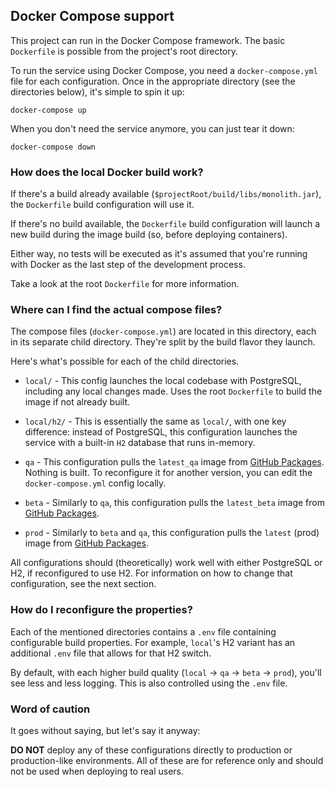 ## Docker Compose support

This project can run in the Docker Compose framework. 
The basic `Dockerfile` is possible from the project's root directory.

To run the service using Docker Compose, you need a `docker-compose.yml` file for each configuration.
Once in the appropriate directory (see the directories below), it's simple to spin it up:

```shell
docker-compose up
```

When you don't need the service anymore, you can just tear it down:

```shell
docker-compose down
```

### How does the local Docker build work?

If there's a build already available (`$projectRoot/build/libs/monolith.jar`), 
the `Dockerfile` build configuration will use it.

If there's no build available, the `Dockerfile` build configuration will launch
a new build during the image build (so, before deploying containers).

Either way, no tests will be executed as it's assumed that you're 
running with Docker as the last step of the development process.

Take a look at the root `Dockerfile` for more information.

### Where can I find the actual compose files?

The compose files (`docker-compose.yml`) are located in this directory, 
each in its separate child directory. They're split by the build flavor they launch.

Here's what's possible for each of the child directories.

  - `local/` - This config launches the local codebase with PostgreSQL, including any local changes made.
    Uses the root `Dockerfile` to build the image if not already built.
    
  - `local/h2/` - This is essentially the same as `local/`, with one key difference: instead of PostgreSQL,
    this configuration launches the service with a built-in `H2` database that runs in-memory.
    
  - `qa` - This configuration pulls the `latest_qa` image from 
    [GitHub Packages](https://github.com/appifyhub/monolith/packages/549093?version=latest_qa).
    Nothing is built. To reconfigure it for another version, you can edit the `docker-compose.yml` config locally.
    
  - `beta` - Similarly to `qa`, this configuration pulls the `latest_beta` image from
    [GitHub Packages](https://github.com/appifyhub/monolith/packages/549093?version=latest_beta).
    
  - `prod` - Similarly to `beta` and `qa`, this configuration pulls the `latest` (prod) image from
    [GitHub Packages](https://github.com/appifyhub/monolith/packages/549093).

All configurations should (theoretically) work well with either PostgreSQL or H2, if reconfigured to use H2.
For information on how to change that configuration, see the next section.

### How do I reconfigure the properties?

Each of the mentioned directories contains a `.env` file containing configurable build properties.
For example, `local`'s H2 variant has an additional `.env` file that allows for that H2 switch.

By default, with each higher build quality (`local` -> `qa` -> `beta` -> `prod`), 
you'll see less and less logging. This is also controlled using the `.env` file.

### Word of caution

It goes without saying, but let's say it anyway:

**DO NOT** deploy any of these configurations directly to production or production-like environments.
All of these are for reference only and should not be used when deploying to real users.
